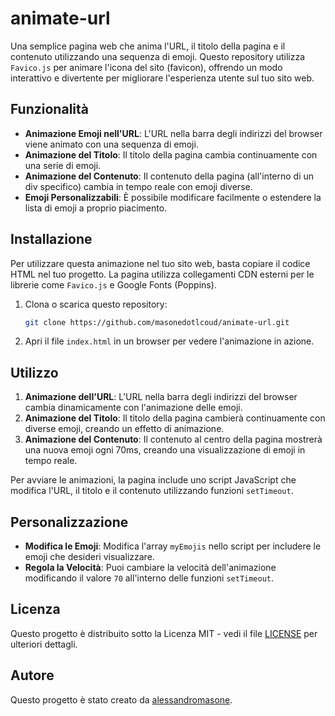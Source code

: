 # animate-url

Una semplice pagina web che anima l'URL, il titolo della pagina e il contenuto utilizzando una sequenza di emoji. Questo repository utilizza `Favico.js` per animare l'icona del sito (favicon), offrendo un modo interattivo e divertente per migliorare l'esperienza utente sul tuo sito web.

## Funzionalità

- **Animazione Emoji nell'URL**: L'URL nella barra degli indirizzi del browser viene animato con una sequenza di emoji.
- **Animazione del Titolo**: Il titolo della pagina cambia continuamente con una serie di emoji.
- **Animazione del Contenuto**: Il contenuto della pagina (all'interno di un div specifico) cambia in tempo reale con emoji diverse.
- **Emoji Personalizzabili**: È possibile modificare facilmente o estendere la lista di emoji a proprio piacimento.

## Installazione

Per utilizzare questa animazione nel tuo sito web, basta copiare il codice HTML nel tuo progetto. La pagina utilizza collegamenti CDN esterni per le librerie come `Favico.js` e Google Fonts (Poppins).

1. Clona o scarica questo repository:
   ```bash
   git clone https://github.com/masonedotlcoud/animate-url.git
   ```
2. Apri il file `index.html` in un browser per vedere l'animazione in azione.

## Utilizzo

1. **Animazione dell'URL**: L'URL nella barra degli indirizzi del browser cambia dinamicamente con l'animazione delle emoji.
2. **Animazione del Titolo**: Il titolo della pagina cambierà continuamente con diverse emoji, creando un effetto di animazione.
3. **Animazione del Contenuto**: Il contenuto al centro della pagina mostrerà una nuova emoji ogni 70ms, creando una visualizzazione di emoji in tempo reale.

Per avviare le animazioni, la pagina include uno script JavaScript che modifica l'URL, il titolo e il contenuto utilizzando funzioni `setTimeout`.

## Personalizzazione

- **Modifica le Emoji**: Modifica l'array `myEmojis` nello script per includere le emoji che desideri visualizzare.
- **Regola la Velocità**: Puoi cambiare la velocità dell'animazione modificando il valore `70` all'interno delle funzioni `setTimeout`.

## Licenza

Questo progetto è distribuito sotto la Licenza MIT - vedi il file [LICENSE](LICENSE) per ulteriori dettagli.


## Autore

Questo progetto è stato creato da [alessandromasone](https://github.com/alessandromasone).